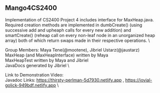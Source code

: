 Mango4CS2400
------------
Implementation of CS2400 Project 4 includes interface for MaxHeap.java. Required creation methods are implemented in dumbCreate() (using successive add and upheaph calls for every new addition) and smartCreate() (reheap call on every non-leaf node in an unorganized heap array) both of which return swaps made in their respective operations. \

Group Members: Maya Tene(@mootene), Jibriel Ustarz(@jaustarz) \
MaxHeap (and MaxHeapInterface) written by Maya \
MaxHeapTest written by Maya and Jibriel \
JavaDocs generated by Jibriel \

Link to Demonstration Video: \
Javadoc Links: https://thirsty-perlman-5d7930.netlify.app , https://jovial-golick-949bdf.netlify.app \
